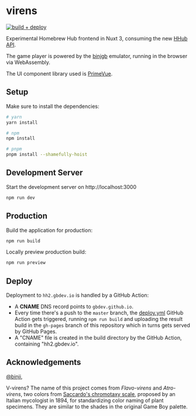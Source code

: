 # virens

[![build + deploy](https://github.com/gbdev/virens/actions/workflows/deploy.yml/badge.svg)](https://github.com/gbdev/virens/actions/workflows/deploy.yml)

Experimental Homebrew Hub frontend in Nuxt 3, consuming the new [HHub API](https://github.com/gbdev/homebrewhub/).

The game player is powered by the [binjgb](https://github.com/binji/binjgb) emulator, running in the browser via WebAssembly.

The UI component library used is [PrimeVue](https://www.primefaces.org/primevue).

## Setup

Make sure to install the dependencies:

```bash
# yarn
yarn install

# npm
npm install

# pnpm
pnpm install --shamefully-hoist
```

## Development Server

Start the development server on http://localhost:3000

```bash
npm run dev
```

## Production

Build the application for production:

```bash
npm run build
```

Locally preview production build:

```bash
npm run preview
```

## Deploy

Deployment to `hh2.gbdev.io` is handled by a GitHub Action:

- A **CNAME** DNS record points to `gbdev.github.io`.
- Every time there's a push to the `master` branch, the [deploy.yml](https://github.com/gbdev/virens/blob/master/.github/workflows/deploy.yml) GitHub Action gets triggered, running `npm run build` and uploading the result build in the `gh-pages` branch of this repository which in turns gets served by GitHub Pages.
- A "CNAME" file is created in the build directory by the GitHub Action, containing "hh2.gbdev.io".

## Acknowledgements

[@binji](https://github.com/binji/binjgb),

V-virens? The name of this project comes from _Flavo-virens_ and _Atro-virens_, two colors from [Saccardo's chromotaxy scale](https://en.wikipedia.org/wiki/File:Saccardo%27s_chromotaxy_scale.jpg), proposed by an Italian mycologist in 1894, for standardizing color naming of plant specimens. They are similar to the shades in the original Game Boy palette.
